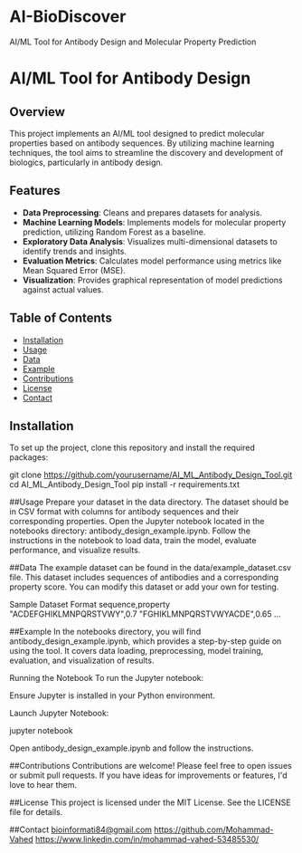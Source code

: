 # AI-BioDiscover
AI/ML Tool for Antibody Design and Molecular Property Prediction

# AI/ML Tool for Antibody Design

## Overview
This project implements an AI/ML tool designed to predict molecular properties based on antibody sequences. By utilizing machine learning techniques, the tool aims to streamline the discovery and development of biologics, particularly in antibody design.

## Features
- **Data Preprocessing**: Cleans and prepares datasets for analysis.
- **Machine Learning Models**: Implements models for molecular property prediction, utilizing Random Forest as a baseline.
- **Exploratory Data Analysis**: Visualizes multi-dimensional datasets to identify trends and insights.
- **Evaluation Metrics**: Calculates model performance using metrics like Mean Squared Error (MSE).
- **Visualization**: Provides graphical representation of model predictions against actual values.

## Table of Contents
- [Installation](#installation)
- [Usage](#usage)
- [Data](#data)
- [Example](#example)
- [Contributions](#contributions)
- [License](#license)
- [Contact](#contact)

## Installation
To set up the project, clone this repository and install the required packages:


git clone https://github.com/yourusername/AI_ML_Antibody_Design_Tool.git
cd AI_ML_Antibody_Design_Tool
pip install -r requirements.txt


##Usage
Prepare your dataset in the data directory. The dataset should be in CSV format with columns for antibody sequences and their corresponding properties.
Open the Jupyter notebook located in the notebooks directory: antibody_design_example.ipynb.
Follow the instructions in the notebook to load data, train the model, evaluate performance, and visualize results.

##Data
The example dataset can be found in the data/example_dataset.csv file. This dataset includes sequences of antibodies and a corresponding property score. You can modify this dataset or add your own for testing.

Sample Dataset Format
sequence,property
"ACDEFGHIKLMNPQRSTVWY",0.7
"FGHIKLMNPQRSTVWYACDE",0.65
...

##Example
In the notebooks directory, you will find antibody_design_example.ipynb, which provides a step-by-step guide on using the tool. It covers data loading, preprocessing, model training, evaluation, and visualization of results.

Running the Notebook
To run the Jupyter notebook:

Ensure Jupyter is installed in your Python environment.

Launch Jupyter Notebook:

jupyter notebook


Open antibody_design_example.ipynb and follow the instructions.

##Contributions
Contributions are welcome! Please feel free to open issues or submit pull requests. If you have ideas for improvements or features, I'd love to hear them.

##License
This project is licensed under the MIT License. See the LICENSE file for details.

##Contact
bioinformati84@gmail.com
https://github.com/Mohammad-Vahed
https://www.linkedin.com/in/mohammad-vahed-53485530/

```bash
